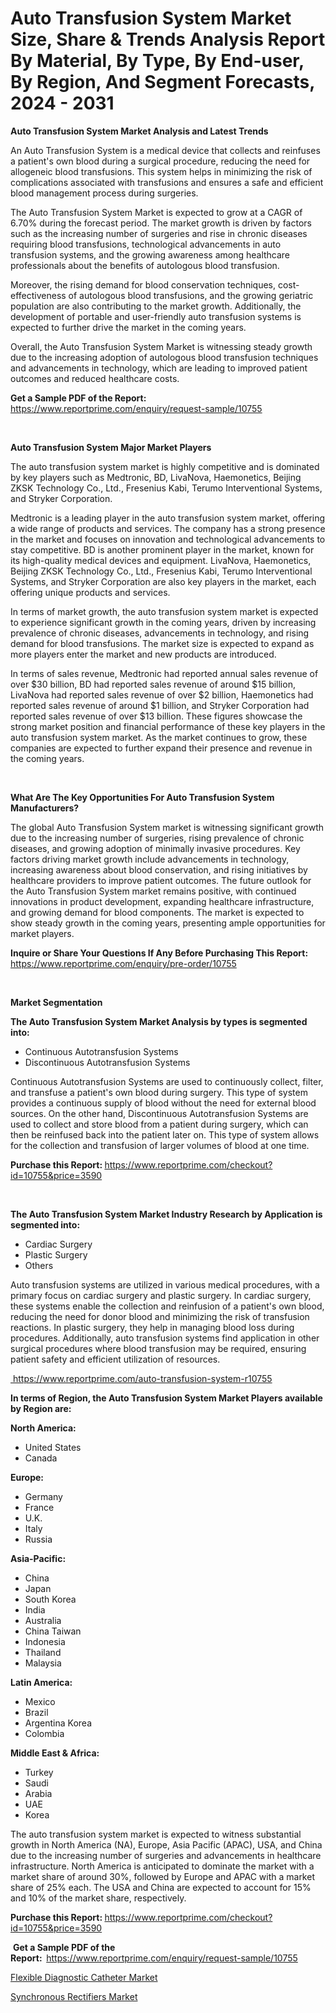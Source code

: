 <p><h1>Auto Transfusion System Market Size, Share & Trends Analysis Report By Material, By Type, By End-user, By Region, And Segment Forecasts, 2024 - 2031</h1></p><p><strong>Auto Transfusion System Market Analysis and Latest Trends</strong></p>
<p><p>An Auto Transfusion System is a medical device that collects and reinfuses a patient's own blood during a surgical procedure, reducing the need for allogeneic blood transfusions. This system helps in minimizing the risk of complications associated with transfusions and ensures a safe and efficient blood management process during surgeries.</p><p>The Auto Transfusion System Market is expected to grow at a CAGR of 6.70% during the forecast period. The market growth is driven by factors such as the increasing number of surgeries and rise in chronic diseases requiring blood transfusions, technological advancements in auto transfusion systems, and the growing awareness among healthcare professionals about the benefits of autologous blood transfusion.</p><p>Moreover, the rising demand for blood conservation techniques, cost-effectiveness of autologous blood transfusions, and the growing geriatric population are also contributing to the market growth. Additionally, the development of portable and user-friendly auto transfusion systems is expected to further drive the market in the coming years.</p><p>Overall, the Auto Transfusion System Market is witnessing steady growth due to the increasing adoption of autologous blood transfusion techniques and advancements in technology, which are leading to improved patient outcomes and reduced healthcare costs.</p></p>
<p><strong>Get a Sample PDF of the Report:&nbsp;</strong> <a href="https://www.reportprime.com/enquiry/request-sample/10755">https://www.reportprime.com/enquiry/request-sample/10755</a></p>
<p>&nbsp;</p>
<p><strong>Auto Transfusion System Major Market Players</strong></p>
<p><p>The auto transfusion system market is highly competitive and is dominated by key players such as Medtronic, BD, LivaNova, Haemonetics, Beijing ZKSK Technology Co., Ltd., Fresenius Kabi, Terumo Interventional Systems, and Stryker Corporation. </p><p>Medtronic is a leading player in the auto transfusion system market, offering a wide range of products and services. The company has a strong presence in the market and focuses on innovation and technological advancements to stay competitive. BD is another prominent player in the market, known for its high-quality medical devices and equipment. LivaNova, Haemonetics, Beijing ZKSK Technology Co., Ltd., Fresenius Kabi, Terumo Interventional Systems, and Stryker Corporation are also key players in the market, each offering unique products and services.</p><p>In terms of market growth, the auto transfusion system market is expected to experience significant growth in the coming years, driven by increasing prevalence of chronic diseases, advancements in technology, and rising demand for blood transfusions. The market size is expected to expand as more players enter the market and new products are introduced.</p><p>In terms of sales revenue, Medtronic had reported annual sales revenue of over $30 billion, BD had reported sales revenue of around $15 billion, LivaNova had reported sales revenue of over $2 billion, Haemonetics had reported sales revenue of around $1 billion, and Stryker Corporation had reported sales revenue of over $13 billion. These figures showcase the strong market position and financial performance of these key players in the auto transfusion system market. As the market continues to grow, these companies are expected to further expand their presence and revenue in the coming years.</p></p>
<p>&nbsp;</p>
<p><strong>What Are The Key Opportunities For Auto Transfusion System Manufacturers?</strong></p>
<p><p>The global Auto Transfusion System market is witnessing significant growth due to the increasing number of surgeries, rising prevalence of chronic diseases, and growing adoption of minimally invasive procedures. Key factors driving market growth include advancements in technology, increasing awareness about blood conservation, and rising initiatives by healthcare providers to improve patient outcomes. The future outlook for the Auto Transfusion System market remains positive, with continued innovations in product development, expanding healthcare infrastructure, and growing demand for blood components. The market is expected to show steady growth in the coming years, presenting ample opportunities for market players.</p></p>
<p><strong>Inquire or Share Your Questions If Any Before Purchasing This Report:</strong> <a href="https://www.reportprime.com/enquiry/pre-order/10755">https://www.reportprime.com/enquiry/pre-order/10755</a></p>
<p>&nbsp;</p>
<p><strong>Market Segmentation</strong></p>
<p><strong>The Auto Transfusion System Market Analysis by types is segmented into:</strong></p>
<p><ul><li>Continuous Autotransfusion Systems</li><li>Discontinuous Autotransfusion Systems</li></ul></p>
<p><p>Continuous Autotransfusion Systems are used to continuously collect, filter, and transfuse a patient's own blood during surgery. This type of system provides a continuous supply of blood without the need for external blood sources. On the other hand, Discontinuous Autotransfusion Systems are used to collect and store blood from a patient during surgery, which can then be reinfused back into the patient later on. This type of system allows for the collection and transfusion of larger volumes of blood at one time.</p></p>
<p><strong>Purchase this Report:&nbsp;</strong><a href="https://www.reportprime.com/checkout?id=10755&price=3590">https://www.reportprime.com/checkout?id=10755&price=3590</a></p>
<p>&nbsp;</p>
<p><strong>The Auto Transfusion System Market Industry Research by Application is segmented into:</strong></p>
<p><ul><li>Cardiac Surgery</li><li>Plastic Surgery</li><li>Others</li></ul></p>
<p><p>Auto transfusion systems are utilized in various medical procedures, with a primary focus on cardiac surgery and plastic surgery. In cardiac surgery, these systems enable the collection and reinfusion of a patient's own blood, reducing the need for donor blood and minimizing the risk of transfusion reactions. In plastic surgery, they help in managing blood loss during procedures. Additionally, auto transfusion systems find application in other surgical procedures where blood transfusion may be required, ensuring patient safety and efficient utilization of resources.</p></p>
<p><a href="https://www.reportprime.com/auto-transfusion-system-r10755">&nbsp;https://www.reportprime.com/auto-transfusion-system-r10755</a></p>
<p><strong>In terms of Region, the Auto Transfusion System Market Players available by Region are:</strong></p>
<p>
    <p> <strong> North America: </strong>
        <ul>
            <li>United States</li>
            <li>Canada</li>
        </ul>
        </p> 
    <p> <strong> Europe: </strong>
        <ul>
            <li>Germany</li>
            <li>France</li>
            <li>U.K.</li>
            <li>Italy</li>
            <li>Russia</li>
        </ul>
        </p> 
    <p> <strong> Asia-Pacific: </strong>
        <ul>
            <li>China</li>
            <li>Japan</li>
            <li>South Korea</li>
            <li>India</li>
            <li>Australia</li>
            <li>China Taiwan</li>
            <li>Indonesia</li>
            <li>Thailand</li>
            <li>Malaysia</li>
        </ul>
        </p> 
    <p> <strong> Latin America: </strong>
        <ul>
            <li>Mexico</li>
            <li>Brazil</li>
            <li>Argentina Korea</li>
            <li>Colombia</li>
        </ul>
        </p> 
    <p> <strong> Middle East & Africa: </strong>
        <ul>
            <li>Turkey</li>
            <li>Saudi</li>
            <li>Arabia</li>
            <li>UAE</li>
            <li>Korea</li>
        </ul>
    </p>
    </p>
<p><p>The auto transfusion system market is expected to witness substantial growth in North America (NA), Europe, Asia Pacific (APAC), USA, and China due to the increasing number of surgeries and advancements in healthcare infrastructure. North America is anticipated to dominate the market with a market share of around 30%, followed by Europe and APAC with a market share of 25% each. The USA and China are expected to account for 15% and 10% of the market share, respectively.</p></p>
<p><strong>Purchase this Report: </strong><a href="https://www.reportprime.com/checkout?id=10755&price=3590">https://www.reportprime.com/checkout?id=10755&price=3590</a></p>
<p>&nbsp;<strong>Get a Sample PDF of the Report:&nbsp;&nbsp;</strong><a href="https://www.reportprime.com/enquiry/request-sample/10755">https://www.reportprime.com/enquiry/request-sample/10755</a></p>
<p><strong></strong></p>
<p><p><a href="https://github.com/Alonsoolds3wq1d81czn8rbol/Market-Research-Report-List-2/blob/main/flexible-diagnostic-catheter-market.md">Flexible Diagnostic Catheter Market</a></p><p><a href="https://gamy-alyssum-396.notion.site/Synchronous-Rectifiers-Market-Insights-into-Market-CAGR-Market-Trends-and-Growth-Strategies-f414a7e0ba5941ac9d376eb753caa623">Synchronous Rectifiers Market</a></p></p>